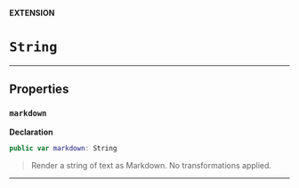 **EXTENSION**
# `String`

--------------------

## Properties
### `markdown`

**Declaration**
```swift
public var markdown: String
```



> Render a string of text as Markdown. No transformations applied.

--------------------


